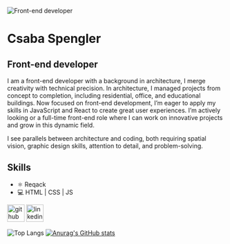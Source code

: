![Front-end developer](https://media.licdn.com/dms/image/D5616AQGsXWm6Z4uM9A/profile-displaybackgroundimage-shrink_350_1400/0/1719819618930?e=1725494400&v=beta&t=vH3ZICSYHSqPJhGoJ1r2jsTwkES_hBIxtCAclt-vFds)

# Csaba Spengler
## Front-end developer

I am a front-end developer with a background in architecture, I merge creativity with technical precision. In architecture, I managed projects from concept to completion, including residential, office, and educational buildings.
Now focused on front-end development, I’m eager to apply my skills in JavaScript and React to create great user experiences. I’m actively looking or a full-time front-end role where I can work on innovative projects and grow in this dynamic field.

I see parallels between architecture and coding, both requiring spatial vision, graphic design skills, attention to detail, and problem-solving.


## Skills
* ⚛️ Reqack
* 💻 HTML | CSS | JS



[<img src='https://cdn.jsdelivr.net/npm/simple-icons@3.0.1/icons/github.svg' alt='github' height='40'>](https://github.com/spcsabi)  [<img src='https://cdn.jsdelivr.net/npm/simple-icons@3.0.1/icons/linkedin.svg' alt='linkedin' height='40'>](https://www.linkedin.com/in/https://www.linkedin.com/in/csaba-spengler-08876287//)  

![Top Langs](https://github-readme-stats.vercel.app/api/top-langs/?username=spcsabi&layout=compact)
[![Anurag's GitHub stats](https://github-readme-stats.vercel.app/api?username=spcsabi)](https://github.com/anuraghazra/github-readme-stats)


